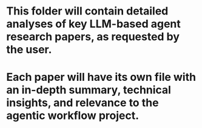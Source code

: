 # This folder will contain detailed analyses of key LLM-based agent research papers, as requested by the user.
# Each paper will have its own file with an in-depth summary, technical insights, and relevance to the agentic workflow project.
